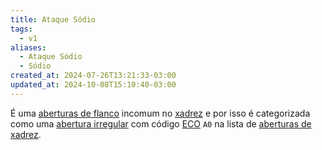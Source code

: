 ```yaml
---
title: Ataque Sódio
tags:
  - v1
aliases:
  - Ataque Sódio
  - Sódio
created_at: 2024-07-26T13:21:33-03:00
updated_at: 2024-10-08T15:10:40-03:00
---
```


É uma [aberturas de flanco](Xadrez_Aberturas_de_flanco.md) incomum no [xadrez](../../../../sementes/2024/07/06/Xadrez.md) e por isso é categorizada como uma [abertura irregular](../../../../sementes/2024/07/06/Xadrez_Aberturas_irregulares.md) com código [ECO](../../../../sementes/2024/07/07/Encyclopaedia_of_Chess_Openings.md) `A0` na lista de [aberturas de xadrez](Xadrez_Aberturas.md).